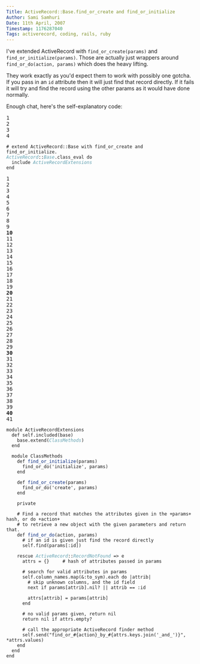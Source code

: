 ```yaml
---
Title: ActiveRecord::Base.find_or_create and find_or_initialize
Author: Sami Samhuri
Date: 11th April, 2007
Timestamp: 1176287040
Tags: activerecord, coding, rails, ruby
---
```


I've extended ActiveRecord with `find_or_create(params)` and `find_or_initialize(params)`. Those are actually just wrappers around `find_or_do(action, params)` which does the heavy lifting.

They work exactly as you'd expect them to work with possibly one gotcha. If you pass in an `id` attribute then it will just find that record directly. If it fails it will try and find the record using the other params as it would have done normally.

Enough chat, here's the self-explanatory code:

<pre class="line-numbers">1
2
3
4
</pre>
<pre><code><span class="c"># extend ActiveRecord::Base with find_or_create and find_or_initialize.</span>
<span class="co">ActiveRecord</span>::<span class="co">Base</span>.class_eval <span class="r">do</span>
  include <span class="co">ActiveRecordExtensions</span>
<span class="r">end</span></code></pre>


<pre class="line-numbers">1
2
3
4
5
6
7
8
9
<strong>10</strong>
11
12
13
14
15
16
17
18
19
<strong>20</strong>
21
22
23
24
25
26
27
28
29
<strong>30</strong>
31
32
33
34
35
36
37
38
39
<strong>40</strong>
41
</pre>
<pre><code><span class="r">module</span> <span class="cl">ActiveRecordExtensions</span>
  <span class="r">def</span> <span class="pc">self</span>.included(base)
    base.extend(<span class="co">ClassMethods</span>)
  <span class="r">end</span>

  <span class="r">module</span> <span class="cl">ClassMethods</span>
    <span class="r">def</span> <span class="fu">find_or_initialize</span>(params)
      find_or_do(<span class="s"><span class="dl">'</span><span class="k">initialize</span><span class="dl">'</span></span>, params)
    <span class="r">end</span>

    <span class="r">def</span> <span class="fu">find_or_create</span>(params)
      find_or_do(<span class="s"><span class="dl">'</span><span class="k">create</span><span class="dl">'</span></span>, params)
    <span class="r">end</span>

    private

    <span class="c"># Find a record that matches the attributes given in the +params+ hash, or do +action+</span>
    <span class="c"># to retrieve a new object with the given parameters and return that.</span>
    <span class="r">def</span> <span class="fu">find_or_do</span>(action, params)
      <span class="c"># if an id is given just find the record directly</span>
      <span class="pc">self</span>.find(params[<span class="sy">:id</span>])

    <span class="r">rescue</span> <span class="co">ActiveRecord</span>::<span class="co">RecordNotFound</span> =&gt; e
      attrs = {}     <span class="c"># hash of attributes passed in params</span>

      <span class="c"># search for valid attributes in params</span>
      <span class="pc">self</span>.column_names.map(&amp;<span class="sy">:to_sym</span>).each <span class="r">do</span> |attrib|
        <span class="c"># skip unknown columns, and the id field</span>
        <span class="r">next</span> <span class="r">if</span> params[attrib].nil? || attrib == <span class="sy">:id</span>

        attrs[attrib] = params[attrib]
      <span class="r">end</span>

      <span class="c"># no valid params given, return nil</span>
      <span class="r">return</span> <span class="pc">nil</span> <span class="r">if</span> attrs.empty?

      <span class="c"># call the appropriate ActiveRecord finder method</span>
      <span class="pc">self</span>.send(<span class="s"><span class="dl">"</span><span class="k">find_or_</span><span class="il"><span class="dl">#{</span>action<span class="dl">}</span></span><span class="k">_by_</span><span class="il"><span class="dl">#{</span>attrs.keys.join(<span class="s"><span class="dl">'</span><span class="k">_and_</span><span class="dl">'</span></span>)<span class="dl">}</span></span><span class="dl">"</span></span>, *attrs.values)
    <span class="r">end</span>
  <span class="r">end</span>
<span class="r">end</span></code></pre>

